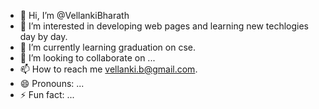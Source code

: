 - 👋 Hi, I’m @VellankiBharath
- 👀 I’m interested in developing web pages and learning new techlogies day by day.
- 🌱 I’m currently learning graduation on cse.
- 💞️ I’m looking to collaborate on ...
- 📫 How to reach me vellanki.b@gmail.com.
- 😄 Pronouns: ...
- ⚡ Fun fact: ...

<!---
VellankiBharath/VellankiBharath is a ✨ special ✨ repository because its `README.md` (this file) appears on your GitHub profile.
You can click the Preview link to take a look at your changes.
--->
